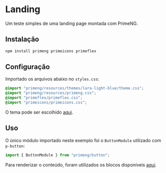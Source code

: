 # Landing

Um teste simples de uma landing page montada com PrimeNG.

## Instalação

```bash
npm install primeng primeicons primeflex
```

## Configuração

Importado os arquivos abaixo no `styles.css`:

```css
@import "primeng/resources/themes/lara-light-blue/theme.css";
@import "primeng/resources/primeng.css";
@import "primeflex/primeflex.css";
@import "primeicons/primeicons.css";
```

O tema pode ser escolhido [aqui](https://primeng.org/theming#builtinthemes).

## Uso

O único módulo importado neste exemplo foi o `ButtonModule` utilizado com `p-button`:

```typescript
import { ButtonModule } from "primeng/button";
```

Para renderizar o conteúdo, foram utilizados os blocos disponíveis [aqui](https://blocks.primeng.org/#/free).
